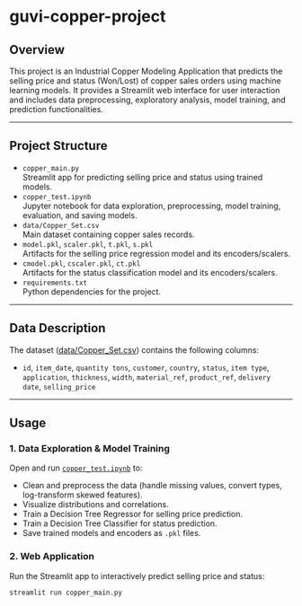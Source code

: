 # guvi-copper-project

## Overview

This project is an Industrial Copper Modeling Application that predicts the selling price and status (Won/Lost) of copper sales orders using machine learning models. It provides a Streamlit web interface for user interaction and includes data preprocessing, exploratory analysis, model training, and prediction functionalities.

---

## Project Structure

- `copper_main.py`  
  Streamlit app for predicting selling price and status using trained models.
- `copper_test.ipynb`  
  Jupyter notebook for data exploration, preprocessing, model training, evaluation, and saving models.
- `data/Copper_Set.csv`  
  Main dataset containing copper sales records.
- `model.pkl`, `scaler.pkl`, `t.pkl`, `s.pkl`  
  Artifacts for the selling price regression model and its encoders/scalers.
- `cmodel.pkl`, `cscaler.pkl`, `ct.pkl`  
  Artifacts for the status classification model and its encoders/scalers.
- `requirements.txt`  
  Python dependencies for the project.

---

## Data Description

The dataset ([data/Copper_Set.csv](data/Copper_Set.csv)) contains the following columns:
- `id`, `item_date`, `quantity tons`, `customer`, `country`, `status`, `item type`, `application`, `thickness`, `width`, `material_ref`, `product_ref`, `delivery date`, `selling_price`

---

## Usage

### 1. Data Exploration & Model Training

Open and run [`copper_test.ipynb`](copper_test.ipynb) to:
- Clean and preprocess the data (handle missing values, convert types, log-transform skewed features).
- Visualize distributions and correlations.
- Train a Decision Tree Regressor for selling price prediction.
- Train a Decision Tree Classifier for status prediction.
- Save trained models and encoders as `.pkl` files.

### 2. Web Application

Run the Streamlit app to interactively predict selling price and status:

```sh
streamlit run copper_main.py
